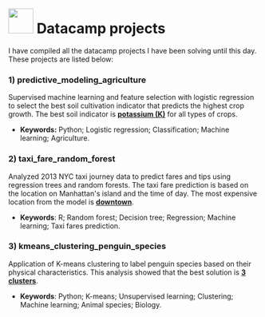 # <img src="https://github.com/DanLeiria/datacamp-projects/assets/67419641/86929942-5ac2-431b-92fd-83594859b357" width="50" /> Datacamp projects

I have compiled all the datacamp projects I have been solving until this day. These projects are listed below:

### 1) predictive_modeling_agriculture

Supervised machine learning and feature selection with logistic regression to select the best soil cultivation indicator that predicts the highest crop growth. The best soil indicator is <ins>**potassium (K)**</ins> for all types of crops.

- **Keywords:** Python; Logistic regression; Classification; Machine learning; Agriculture.

### 2) taxi_fare_random_forest

Analyzed 2013 NYC taxi journey data to predict fares and tips using regression trees and random forests. The taxi fare prediction is based on the location on Manhattan's island and the time of day. The most expensive location from the model is <ins>**downtown**</ins>.

- **Keywords**: R; Random forest; Decision tree; Regression; Machine learning; Taxi fares prediction.

### 3) kmeans_clustering_penguin_species

Application of K-means clustering to label penguin species based on their physical characteristics. This analysis showed that the best solution is <ins>**3 clusters**</ins>.

- **Keywords**: Python; K-means; Unsupervised learning; Clustering; Machine learning; Animal species; Biology.


